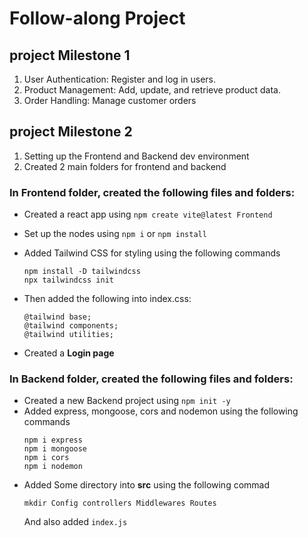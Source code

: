 # Follow-along Project

## project Milestone 1

1. User Authentication: Register and log in users.
2. Product Management: Add, update, and retrieve product data.
3. Order Handling: Manage customer orders

## project Milestone 2

1. Setting up the Frontend and Backend dev environment
2. Created 2 main folders for frontend and backend

### In Frontend folder, created the following files and folders:

- Created a react app using `npm create vite@latest Frontend`
- Set up the nodes using `npm i` or `npm install`
- Added Tailwind CSS for styling using the following commands
  ```
  npm install -D tailwindcss
  npx tailwindcss init
  ```
- Then added the following into index.css:

  ```
  @tailwind base;
  @tailwind components;
  @tailwind utilities;
  ```

- Created a **Login page**

### In Backend folder, created the following files and folders:

- Created a new Backend project using `npm init -y`
- Added express, mongoose, cors and nodemon using the following commands
  ```
  npm i express
  npm i mongoose
  npm i cors
  npm i nodemon
  ```
- Added Some directory into **src** using the following commad
  ```
  mkdir Config controllers Middlewares Routes
  ```
  And also added `index.js`
